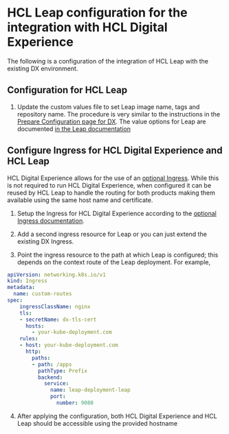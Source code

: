 # HCL Leap configuration for the integration with HCL Digital Experience

The following is a configuration of the integration of HCL Leap with the existing DX environment.

## Configuration for HCL Leap

1. Update the custom values file to set Leap image name, tags and repository name. The procedure is very similar to the instructions in the [Prepare Configuration page for DX](../../../../deployment/install/container/helm_deployment/preparation/mandatory_tasks/prepare_configuration/). The value options for Leap are documented [in the Leap documentation](https://help.hcltechsw.com/Leap/9.3.2/deploy_container_kubernetes_openliberty.html)

## Configure Ingress for HCL Digital Experience and HCL Leap

HCL Digital Experience allows for the use of an [optional Ingress](../../../../deployment/install/container/helm_deployment/preparation/optional_tasks/optional-configure-ingress.md). While this is not required to run HCL Digital Experience, when configured it can be reused by HCL Leap to handle the routing for both products making them available using the same host name and certificate.

1. Setup the Ingress for HCL Digital Experience according to the [optional Ingress documentation](../../../../deployment/install/container/helm_deployment/preparation/optional_tasks/optional-configure-ingress.md).

2. Add a second ingress resource for Leap or you can just extend the existing DX Ingress.

3. Point the ingress resource to the path at which Leap is configured; this depends on the context route of the Leap deployment.
For example,
```yaml
apiVersion: networking.k8s.io/v1
kind: Ingress
metadata:
  name: custom-routes
spec:
    ingressClassName: nginx
    tls:
    - secretName: dx-tls-cert
      hosts:
        - your-kube-deployment.com
    rules:
    - host: your-kube-deployment.com
      http:
        paths:
        - path: /apps
          pathType: Prefix
          backend:
            service:
              name: leap-deployment-leap
              port:
                number: 9080
```
4. After applying the configuration, both HCL Digital Experience and HCL Leap should be accessible using the provided hostname